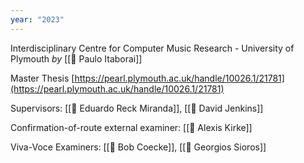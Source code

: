 ```yaml
---
year: "2023"
---
```

Interdisciplinary Centre for Computer Music Research - University of Plymouth
_by_ [[👤 Paulo Itaborai]]

Master Thesis
[https://pearl.plymouth.ac.uk/handle/10026.1/21781](https://pearl.plymouth.ac.uk/handle/10026.1/21781)

Supervisors: [[👤 Eduardo Reck Miranda]], [[👤 David Jenkins]]

Confirmation-of-route external examiner: [[👤 Alexis Kirke]]

Viva-Voce Examiners: [[👤 Bob Coecke]], [[👤 Georgios Sioros]]